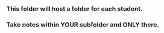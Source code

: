 ### This folder will host a folder for each student. 

### Take notes within YOUR subfolder and ONLY there. 


